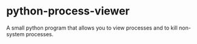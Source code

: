 # python-process-viewer
A small python program that allows you to view processes and to kill non-system processes.
